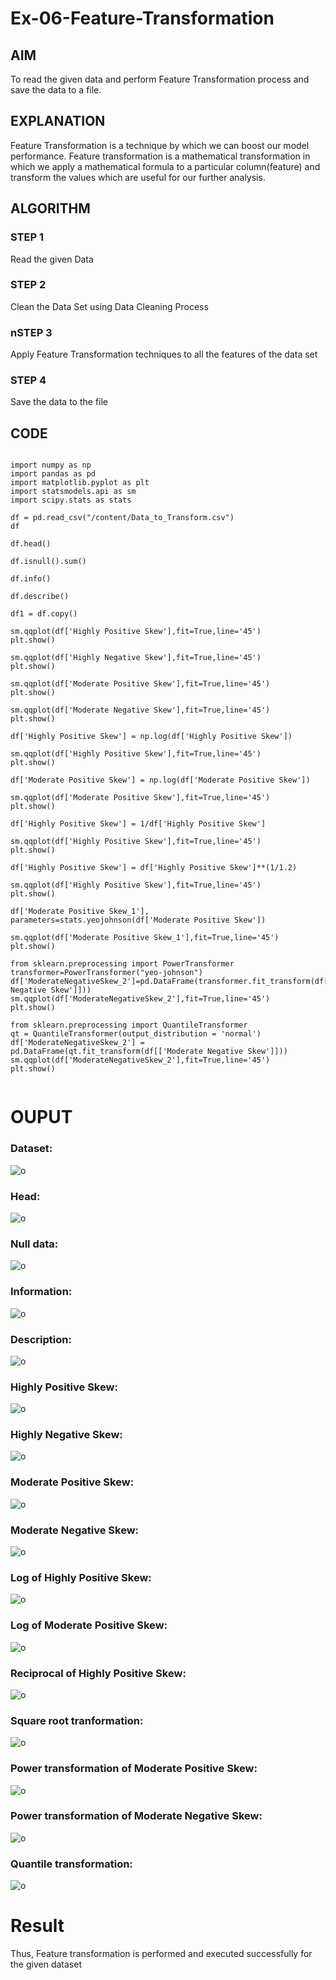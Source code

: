 # Ex-06-Feature-Transformation

## AIM
To read the given data and perform Feature Transformation process and save the data to a file.

## EXPLANATION
Feature Transformation is a technique by which we can boost our model performance. Feature transformation is a mathematical transformation in which we apply a mathematical formula to a particular column(feature) and transform the values which are useful for our further analysis.

## ALGORITHM
### STEP 1
Read the given Data

### STEP 2
Clean the Data Set using Data Cleaning Process

### nSTEP 3
Apply Feature Transformation techniques to all the features of the data set

### STEP 4
Save the data to the file

## CODE
```

import numpy as np
import pandas as pd
import matplotlib.pyplot as plt
import statsmodels.api as sm
import scipy.stats as stats

df = pd.read_csv("/content/Data_to_Transform.csv")
df

df.head()

df.isnull().sum()

df.info()

df.describe()

df1 = df.copy()

sm.qqplot(df['Highly Positive Skew'],fit=True,line='45')
plt.show()

sm.qqplot(df['Highly Negative Skew'],fit=True,line='45')
plt.show()

sm.qqplot(df['Moderate Positive Skew'],fit=True,line='45')
plt.show()

sm.qqplot(df['Moderate Negative Skew'],fit=True,line='45')
plt.show()

df['Highly Positive Skew'] = np.log(df['Highly Positive Skew'])

sm.qqplot(df['Highly Positive Skew'],fit=True,line='45')
plt.show()

df['Moderate Positive Skew'] = np.log(df['Moderate Positive Skew'])

sm.qqplot(df['Moderate Positive Skew'],fit=True,line='45')
plt.show()

df['Highly Positive Skew'] = 1/df['Highly Positive Skew']

sm.qqplot(df['Highly Positive Skew'],fit=True,line='45')
plt.show()

df['Highly Positive Skew'] = df['Highly Positive Skew']**(1/1.2)

sm.qqplot(df['Highly Positive Skew'],fit=True,line='45')
plt.show()

df['Moderate Positive Skew_1'], parameters=stats.yeojohnson(df['Moderate Positive Skew'])

sm.qqplot(df['Moderate Positive Skew_1'],fit=True,line='45')
plt.show()

from sklearn.preprocessing import PowerTransformer
transformer=PowerTransformer("yeo-johnson")
df['ModerateNegativeSkew_2']=pd.DataFrame(transformer.fit_transform(df[['Moderate Negative Skew']]))
sm.qqplot(df['ModerateNegativeSkew_2'],fit=True,line='45')
plt.show()

from sklearn.preprocessing import QuantileTransformer
qt = QuantileTransformer(output_distribution = 'normal')
df['ModerateNegativeSkew_2'] = pd.DataFrame(qt.fit_transform(df[['Moderate Negative Skew']]))
sm.qqplot(df['ModerateNegativeSkew_2'],fit=True,line='45')
plt.show()


``` 

# OUPUT
### Dataset:
![o](https://github.com/SandeepaNagaraj/Ex-06-Feature-Transformation/blob/main/1.png)
### Head:
![o](https://github.com/SandeepaNagaraj/Ex-06-Feature-Transformation/blob/main/2.png)
### Null data:
![o](https://github.com/SandeepaNagaraj/Ex-06-Feature-Transformation/blob/main/3.png)
### Information:
![o](https://github.com/SandeepaNagaraj/Ex-06-Feature-Transformation/blob/main/4.png)
### Description:
![o](https://github.com/SandeepaNagaraj/Ex-06-Feature-Transformation/blob/main/5.png)
### Highly Positive Skew:
![o](https://github.com/SandeepaNagaraj/Ex-06-Feature-Transformation/blob/main/6.png)
### Highly Negative Skew:
![o](https://github.com/SandeepaNagaraj/Ex-06-Feature-Transformation/blob/main/7.png)
### Moderate Positive Skew:
![o](https://github.com/SandeepaNagaraj/Ex-06-Feature-Transformation/blob/main/8.png)
### Moderate Negative Skew:
![o](https://github.com/SandeepaNagaraj/Ex-06-Feature-Transformation/blob/main/9.png)
### Log of Highly Positive Skew:
![o](https://github.com/SandeepaNagaraj/Ex-06-Feature-Transformation/blob/main/10.png)
### Log of Moderate Positive Skew:
![o](https://github.com/SandeepaNagaraj/Ex-06-Feature-Transformation/blob/main/11.png)
### Reciprocal of Highly Positive Skew:
![o](https://github.com/SandeepaNagaraj/Ex-06-Feature-Transformation/blob/main/12.png)
### Square root tranformation:
![o](https://github.com/SandeepaNagaraj/Ex-06-Feature-Transformation/blob/main/13.png)
### Power transformation of Moderate Positive Skew:
![o](https://github.com/SandeepaNagaraj/Ex-06-Feature-Transformation/blob/main/14.png)
### Power transformation of Moderate Negative Skew:
![o](https://github.com/SandeepaNagaraj/Ex-06-Feature-Transformation/blob/main/15.png)
### Quantile transformation:
![o](https://github.com/SandeepaNagaraj/Ex-06-Feature-Transformation/blob/main/16.png)

# Result
Thus, Feature transformation is performed and executed successfully for the given dataset

